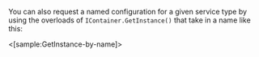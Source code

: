 <!--Title: Get a Service by Plugin Type and Name-->
<!--Url: get-a-service-by-plugin-type-and-name-->


You can also request a named configuration for a given service type by using the overloads of `IContainer.GetInstance()` that take in a name like this:

<[sample:GetInstance-by-name]>

